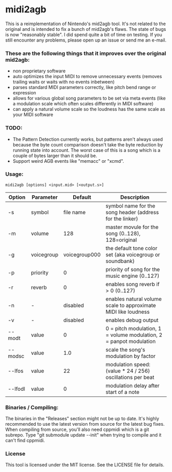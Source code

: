 # midi2agb
This is a reimplementation of Nintendo's mid2agb tool. It's not related to the original and is intended to fix a bunch of mid2agb's flaws.
The state of bugs is now "reasonably stable". I did spend quite a bit of time on testing. If you still encounter any problems, please open up an issue or send me an e-mail.

### These are the following things that it improves over the original mid2agb:

* non proprietary software
* auto optimizes the input MIDI to remove unnecessary events (removes trailing waits or waits with no events inbetween)
* parses standard MIDI parameters correctly, like pitch bend range or expression
* allows for various global song parameters to be set via meta events (like a modulation scale which often scales differently in MIDI software)
* can apply a natural volume scale so the loudness has the same scale as your MIDI software

### TODO:

* The Pattern Detection currently works, but patterns aren't always used because the byte count comparison doesn't take the byte reduction by running state into account. The worst case of this is a song which is a couple of bytes larger than it should be.
* Support weird AGB events like "memacc" or "xcmd".

### Usage:

```
midi2agb [options] <input.mid> [<output.s>]
```

Option | Parameter | Default | Description
--- | --- | --- | ---
-s | symbol | file name | symbol name for the song header (address for the linker)
-m | volume | 128 | master movule for the song (0..128), 128=original
-g | voicegroup | voicegroup000 | the default tone color set (aka voicegroup or soundbank)
-p | priority | 0 | priority of song for the music engine (0..127)
-r | reverb | 0 | enables song reverb if > 0 (0..127)
-n | *-* | disabled | enables natural volume scale to approximate MIDI like loudness
-v | *-* | disabled | enables debug output
--modt | value | 0 | 0 = pitch modulation, 1 = volume modulation, 2 = panpot modulation
--modsc | value | 1.0 | scale the song's modulation by factor
--lfos | value | 22 | modulation speed: (value * 24 / 256) oscillations per beat
--lfodl | value | 0 | modulation delay after start of a note


### Binaries / Compiling:

The binaries in the "Releases" section might not be up to date. It's highly recommended to use the latest version from source for the latest bug fixes.
When compiling from source, you'll also need cppmidi which is a git subrepo. Type "git submodule update --init" when trying to compile and it can't find cppmidi.

### License

This tool is licensed under the MIT license. See the LICENSE file for details.